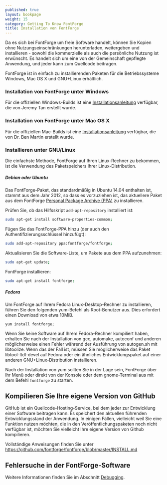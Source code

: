 ```yaml
---
published: true
layout: bookpage
weight: 15
category: Getting To Know FontForge
title: Installation von FontForge
---
```


Da es sich bei FontForge um freie Software handelt, können Sie Kopien ohne Nutzungseinschränkungen herunterladen, weitergeben und installieren - sowohl die kommerzielle als auch die persönliche Nutzung ist erwünscht.
Es handelt sich um eine von der Gemeinschaft gepflegte Anwendung, und jeder kann zum Quellcode beitragen.

FontForge ist in einfach zu installierenden Paketen für die Betriebssysteme Windows, Mac OS X und GNU+Linux erhältlich. 

### Installation von FontForge unter Windows

Für die offiziellen Windows-Builds ist eine [Installationsanleitung](http://fontforge.github.io/en-US/downloads/windows/) verfügbar, die von Jeremy Tan erstellt wurde.

### Installation von FontForge unter Mac OS X

Für die offiziellen Mac-Builds ist eine [Installationsanleitung](http://fontforge.github.io/en-US/downloads/mac/) verfügbar, die von Dr. Ben Martin erstellt wurde. 

### Installieren unter GNU/Linux

Die einfachste Methode, FontForge auf Ihren Linux-Rechner zu bekommen, ist die Verwendung des Paketspeichers Ihrer Linux-Distribution.

##### Debian oder Ubuntu

Das FontForge-Paket, das standardmäßig in Ubuntu 14.04 enthalten ist, stammt aus dem Jahr 2012, so dass es vorzuziehen ist, das aktuellere Paket aus dem FontForge [Personal Package Archive (PPA)](https://launchpad.net/~fontforge/+archive/ubuntu/fontforge) zu installieren.

Prüfen Sie, ob das Hilfsskript `add-apt-repository` installiert ist:
    
```sh
sudo apt-get install software-properties-common;
```

Fügen Sie das FontForge-PPA hinzu (der auch den Authentifizierungsschlüssel hinzufügt):
    
```sh
sudo add-apt-repository ppa:fontforge/fontforge;
```

Aktualisieren Sie die Software-Liste, um Pakete aus dem PPA aufzunehmen:
    
```sh
sudo apt-get update;
```

FontForge installieren:
    
```sh
sudo apt-get install fontforge;
```

##### Fedora

Um FontForge auf Ihrem Fedora Linux-Desktop-Rechner zu installieren, führen Sie den folgenden yum-Befehl als Root-Benutzer aus. 
Dies erfordert einen Download von etwa 10MiB.

```
yum install fontforge;
```

Wenn Sie keine Software auf Ihrem Fedora-Rechner kompiliert haben, erhalten Sie nach der Installation von gcc, automake, autoconf und anderen möglicherweise einen Fehler während der Ausführung von autogen.sh mit libtoolize. 
Wenn das der Fall ist, müssen Sie möglicherweise das Paket libtool-ltdl-devel auf Fedora oder ein ähnliches Entwicklungspaket auf einer anderen GNU+Linux-Distribution installieren.

Nach der Installation von yum sollten Sie in der Lage sein, FontForge über Ihr Menü oder direkt von der Konsole oder dem gnome-Terminal aus mit dem Befehl `fontforge` zu starten.

## Kompilieren Sie Ihre eigene Version von GitHub

GitHub ist ein Quellcode-Hosting-Service, bei dem jeder zur Entwicklung einer Software beitragen kann. Es speichert den aktuellen führenden Entwicklungsstand der Anwendung.
In einigen Fällen, vielleicht weil Sie eine Funktion nutzen möchten, die in den Veröffentlichungspaketen noch nicht verfügbar ist, möchten Sie vielleicht Ihre eigene Version von Github kompilieren.

Vollständige Anweisungen finden Sie unter <https://github.com/fontforge/fontforge/blob/master/INSTALL.md>

## Fehlersuche in der FontForge-Software

Weitere Informationen finden Sie im Abschnitt [Debugging](When_Things_Go_Wrong_With_Fontforge_Itself).
